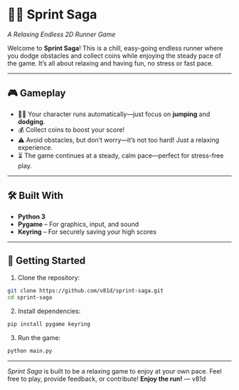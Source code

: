# 🏃‍♂️ **Sprint Saga**  
_A Relaxing Endless 2D Runner Game_

Welcome to **Sprint Saga**! This is a chill, easy-going endless runner where you dodge obstacles and collect coins while enjoying the steady pace of the game. It’s all about relaxing and having fun, no stress or fast pace.

---

## 🎮 **Gameplay**

- 🏃‍♂️ Your character runs automatically—just focus on **jumping** and **dodging**.
- 💰 Collect coins to boost your score!
- ⚠️ Avoid obstacles, but don’t worry—it’s not too hard! Just a relaxing experience.
- ⏳ The game continues at a steady, calm pace—perfect for stress-free play.

---

## 🛠 **Built With**

- **Python 3**  
- **Pygame** – For graphics, input, and sound  
- **Keyring** – For securely saving your high scores

---

## 🚀 **Getting Started**

1. Clone the repository:

```bash
git clone https://github.com/v81d/sprint-saga.git
cd sprint-saga
```

2. Install dependencies:
```bash
pip install pygame keyring
```

3. Run the game:
```bash
python main.py
```

---

_Sprint Saga_ is built to be a relaxing game to enjoy at your own pace. Feel free to play, provide feedback, or contribute!
**Enjoy the run!**
— v81d